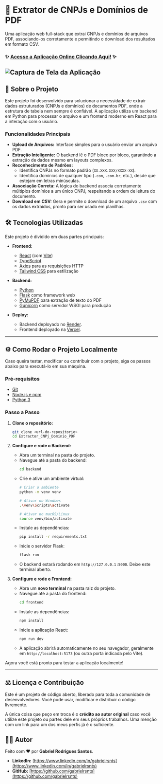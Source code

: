 # 🚀 Extrator de CNPJs e Domínios de PDF

Uma aplicação web full-stack que extrai CNPJs e domínios de arquivos PDF, associando-os corretamente e permitindo o download dos resultados em formato CSV.

### ✨ [Acesse a Aplicação Online Clicando Aqui!](https://extractor-cn-pj-dominio-pdf.vercel.app/) ✨

![Captura de Tela da Aplicação]()
---

## 📄 Sobre o Projeto

Este projeto foi desenvolvido para solucionar a necessidade de extrair dados estruturados (CNPJs e domínios) de documentos PDF, onde a estrutura de tabela nem sempre é confiável. A aplicação utiliza um backend em Python para processar o arquivo e um frontend moderno em React para a interação com o usuário.

### Funcionalidades Principais

* **Upload de Arquivos:** Interface simples para o usuário enviar um arquivo PDF.
* **Extração Inteligente:** O backend lê o PDF bloco por bloco, garantindo a extração de dados mesmo em layouts complexos.
* **Reconhecimento de Padrões:**
    * Identifica CNPJs no formato padrão (`XX.XXX.XXX/XXXX-XX`).
    * Identifica domínios de qualquer tipo (`.com`, `.com.br`, etc.), desde que estejam em letras minúsculas.
* **Associação Correta:** A lógica do backend associa corretamente múltiplos domínios a um único CNPJ, respeitando a ordem de leitura do documento.
* **Download em CSV:** Gera e permite o download de um arquivo `.csv` com os dados extraídos, pronto para ser usado em planilhas.

## 🛠️ Tecnologias Utilizadas

Este projeto é dividido em duas partes principais:

* **Frontend:**
    * [React](https://reactjs.org/) (com [Vite](https://vitejs.dev/))
    * [TypeScript](https://www.typescriptlang.org/)
    * [Axios](https://axios-http.com/) para as requisições HTTP
    * [Tailwind CSS](https://tailwindcss.com/) para estilização

* **Backend:**
    * [Python](https://www.python.org/)
    * [Flask](https://flask.palletsprojects.com/) como framework web
    * [PyMuPDF](https://pymupdf.readthedocs.io/en/latest/) para extração de texto do PDF
    * [Gunicorn](https://gunicorn.org/) como servidor WSGI para produção

* **Deploy:**
    * Backend deployado no [Render](https://render.com/).
    * Frontend deployado na [Vercel](https://vercel.com/).

---

## ⚙️ Como Rodar o Projeto Localmente

Caso queira testar, modificar ou contribuir com o projeto, siga os passos abaixo para executá-lo em sua máquina.

### Pré-requisitos

* [Git](https://git-scm.com/)
* [Node.js e npm](https://nodejs.org/en/)
* [Python 3](https://www.python.org/downloads/)

### Passo a Passo

1.  **Clone o repositório:**
    ```bash
    git clone <url-do-repositorio>
    cd Extractor_CNPj_Dominio_PDF
    ```

2.  **Configure e rode o Backend:**
    * Abra um terminal na pasta do projeto.
    * Navegue até a pasta do backend:
        ```bash
        cd backend
        ```
    * Crie e ative um ambiente virtual:
        ```bash
        # Criar o ambiente
        python -m venv venv

        # Ativar no Windows
        .\venv\Scripts\activate

        # Ativar no macOS/Linux
        source venv/bin/activate
        ```
    * Instale as dependências:
        ```bash
        pip install -r requirements.txt
        ```
    * Inicie o servidor Flask:
        ```bash
        flask run
        ```
    * O backend estará rodando em `http://127.0.0.1:5000`. Deixe este terminal aberto.

3.  **Configure e rode o Frontend:**
    * Abra um **novo terminal** na pasta raiz do projeto.
    * Navegue até a pasta do frontend:
        ```bash
        cd frontend
        ```
    * Instale as dependências:
        ```bash
        npm install
        ```
    * Inicie a aplicação React:
        ```bash
        npm run dev
        ```
    * A aplicação abrirá automaticamente no seu navegador, geralmente em `http://localhost:5173` (ou outra porta indicada pelo Vite).

Agora você está pronto para testar a aplicação localmente!

---

## ⚖️ Licença e Contribuição

Este é um projeto de código aberto, liberado para toda a comunidade de desenvolvedores. Você pode usar, modificar e distribuir o código livremente.

A única coisa que peço em troca é o **crédito ao autor original** caso você utilize este projeto ou partes dele em seus próprios trabalhos. Uma menção com um link para um dos meus perfis já é o suficiente.

## 👨‍💻 Autor

Feito com ❤️ por **Gabriel Rodrigues Santos**.

* **LinkedIn:** [https://www.linkedin.com/in/gabrielrsnts](https://www.linkedin.com/in/gabrielrsnts)
* **GitHub:** [https://github.com/gabrielrsnts](https://github.com/gabrielrsnts)
